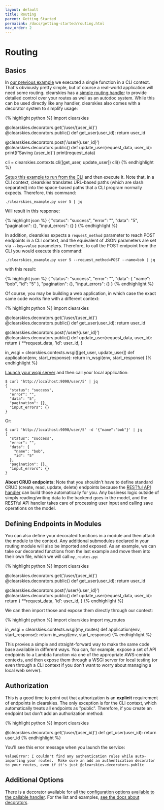 ```yaml
---
layout: default
title: Routing
parent: Getting Started
permalink: /docs/getting-started/routing.html
nav_order: 2
---
```


# Routing

## Basics

In [our previous example](./callables.html) we executed a single function in a CLI context.   That's obviously pretty simple, but of course a real-world application will need some routing.  clearskies has a [simple routing handler](/docs/handlers/simple_routing.html) to provide detailed control over your routes as well as an autodoc system.  While this can be used directly like any handler, clearskies also comes with a decorator system to simplify usage:

{% highlight python %}
import clearskies

@clearskies.decorators.get('/user/{user_id}')
@clearskies.decorators.public()
def get_user(user_id):
    return user_id

@clearskies.decorators.post('/user/{user_id}')
@clearskies.decorators.public()
def update_user(request_data, user_id):
    print(f'Saving {user_id}')
    print(request_data)

cli = clearskies.contexts.cli([get_user, update_user])
cli()
{% endhighlight %}

[Setup this example to run from the CLI](/docs/running-examples.html#running-examples-designed-for-the-cli) and then execute it.  Note that, in a CLI context, clearskies translates URL-based paths (which are slash separated) into the space-based paths that a CLI program normally expects.  Therefore, this command:

```
./clearskies_example.py user 5 | jq
```

Will result in this response:

{% highlight json %}
{
  "status": "success",
  "error": "",
  "data": "5",
  "pagination": {},
  "input_errors": {}
}
{% endhighlight %}

In addition, clearskies expects a `request_method` parameter to reach POST endpoints in a CLI context, and the equivalent of JSON parameters are set via `--key=value` parameters.  Therefore, to call the POST endpoint from the CLI you would execute this command:

```
./clearskies_example.py user 5 --request_method=POST --name=bob | jq
```

with this result:

{% highlight json %}
{
  "status": "success",
  "error": "",
  "data": {
    "name": "bob",
    "id": "5"
  },
  "pagination": {},
  "input_errors": {}
}
{% endhighlight %}

Of course, you may be building a web application, in which case the exact same code works fine with a different context:

{% highlight python %}
import clearskies

@clearskies.decorators.get('/user/{user_id}')
@clearskies.decorators.public()
def get_user(user_id):
    return user_id

@clearskies.decorators.post('/user/{user_id}')
@clearskies.decorators.public()
def update_user(request_data, user_id):
    return {
        **request_data,
        'id': user_id,
    }

in_wsgi = clearskies.contexts.wsgi([get_user, update_user])
def application(env, start_response):
    return in_wsgi(env, start_response)
{% endhighlight %}

[Launch your wsgi server](/docs/running-examples.html#running-examples-designed-for-an-http-server) and then call your local application:

```
$ curl 'http://localhost:9090/user/5' | jq
{
  "status": "success",
  "error": "",
  "data": "5",
  "pagination": {},
  "input_errors": {}
}
```

Or:

```
$ curl 'http://localhost:9090/user/5' -d '{"name":"bob"}' | jq
{
  "status": "success",
  "error": "",
  "data": {
    "name": "bob",
    "id": "5"
  },
  "pagination": {},
  "input_errors": {}
}
```

**About CRUD endpoints**: Note that you shouldn't have to define standard CRUD (create, read, update, delete) endpoints because the [RESTful API handler](/docs/handlers/restful-api.html) can build those automatically for you.  Any business logic outside of simply reading/writing data to the backend goes in the model, and the RESTful API handler takes care of processing user input and calling save operations on the model.

## Defining Endpoints in Modules

You can also define your decorated functions in a module and then attach the module to the context.  Any additional submodules declared in your routing module will also be imported and exposed.  As an example, we can take our decorated functions from the last example and move them into their own file, which we will call `my_routes.py`:

{% highlight python %}
import clearskies

@clearskies.decorators.get('/user/{user_id}')
@clearskies.decorators.public()
def get_user(user_id):
    return user_id

@clearskies.decorators.post('/user/{user_id}')
@clearskies.decorators.public()
def update_user(request_data, user_id):
    return {
        **request_data,
        'id': user_id,
    }
{% endhighlight %}

We can then import those and expose them directly through our context:

{% highlight python %}
import clearskies
import my_routes

in_wsgi = clearskies.contexts.wsgi(my_routes)
def application(env, start_response):
    return in_wsgi(env, start_response)
{% endhighlight %}

This provies a simple and straight-forward way to make the same code base available in different ways.  You can, for example, expose a set of API endpoints to a Lambda function via one of the appropriate AWS-centric contexts, and then expose them through a WSGI server for local testing (or even through a CLI context if you don't want to worry about managing a local web server).

## Authorization

This is a good time to point out that authorization is an **explicit** requirement of endpoints in clearskies.  The only exception is for the CLI context, which automatically treats all endpoints as "public".  Therefore, if you create an endpoint but don't add an authorization method:


{% highlight python %}
import clearskies

@clearskies.decorators.get('/user/{user_id}')
def get_user(user_id):
    return user_id
{% endhighlight %}

You'll see this error message when you launch the service:

```
ValueError: I couldn't find any authentication rules while auto-importing your routes.  Make sure an add an authentication decorator to your routes, even if it's just @clearskies.decorators.public
```

## Additional Options

There is a decorator available for [all the configuration options available to the callable handler](/docs/handlers/callable.html#configuration).  For the list and examples, [see the docs about decorators](/docs/routing-decorators/index.html).
